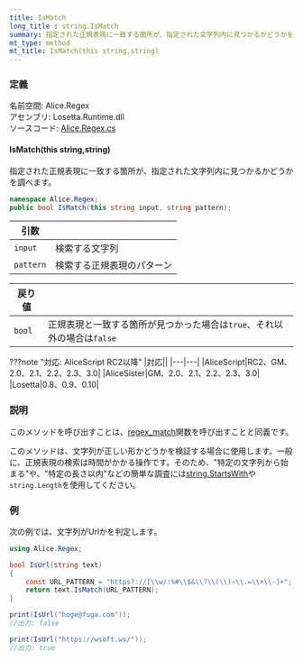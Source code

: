 ```yaml
---
title: IsMatch
long_title : string.IsMatch
summary: 指定された正規表現に一致する箇所が、指定された文字列内に見つかるかどうかを調べます。
mt_type: method
mt_title: IsMatch(this string,string)
---
```


### 定義
名前空間: Alice.Regex<br/>
アセンブリ: Losetta.Runtime.dll<br/>
ソースコード: [Alice.Regex.cs](https://github.com/WSOFT-Project/Losetta/blob/master/Losetta.Runtime/Alice.Regex.cs)

#### IsMatch(this string,string)

指定された正規表現に一致する箇所が、指定された文字列内に見つかるかどうかを調べます。

```cs title="AliceScript"
namespace Alice.Regex;
public bool IsMatch(this string input, string pattern);
```

|引数| |
|-|-|
|`input`|検索する文字列|
|`pattern`|検索する正規表現のパターン|

|戻り値| |
|-|-|
|`bool`|正規表現と一致する箇所が見つかった場合は`true`、それ以外の場合は`false`|

???note "対応: AliceScript RC2以降"
    |対応||
    |---|---|
    |AliceScript|RC2、GM、2.0、2.1、2.2、2.3、3.0|
    |AliceSister|GM、2.0、2.1、2.2、2.3、3.0|
    |Losetta|0.8、0.9、0.10|

### 説明
このメソッドを呼び出すことは、[regex_match](./regex_match.md)関数を呼び出すことと同義です。

このメソッドは、文字列が正しい形かどうかを検証する場合に使用します。一般に、正規表現の検索は時間がかかる操作です。そのため、"特定の文字列から始まる"や、"特定の長さ以内"などの簡単な調査には[string.StartsWith](../../string/startswith.md)や`string.Length`を使用してください。

### 例
次の例では、文字列がUrlかを判定します。

```cs title="AliceScript"
using Alice.Regex;

bool IsUrl(string text)
{
    const URL_PATTERN = "https?://[\\w/:%#\\$&\\?\\(\\)~\\.=\\+\\-]+";
    return text.IsMatch(URL_PATTERN);
}

print(IsUrl("hoge@fuga.com"));
//出力: false

print(IsUrl("https://wsoft.ws/"));
//出力: true
```